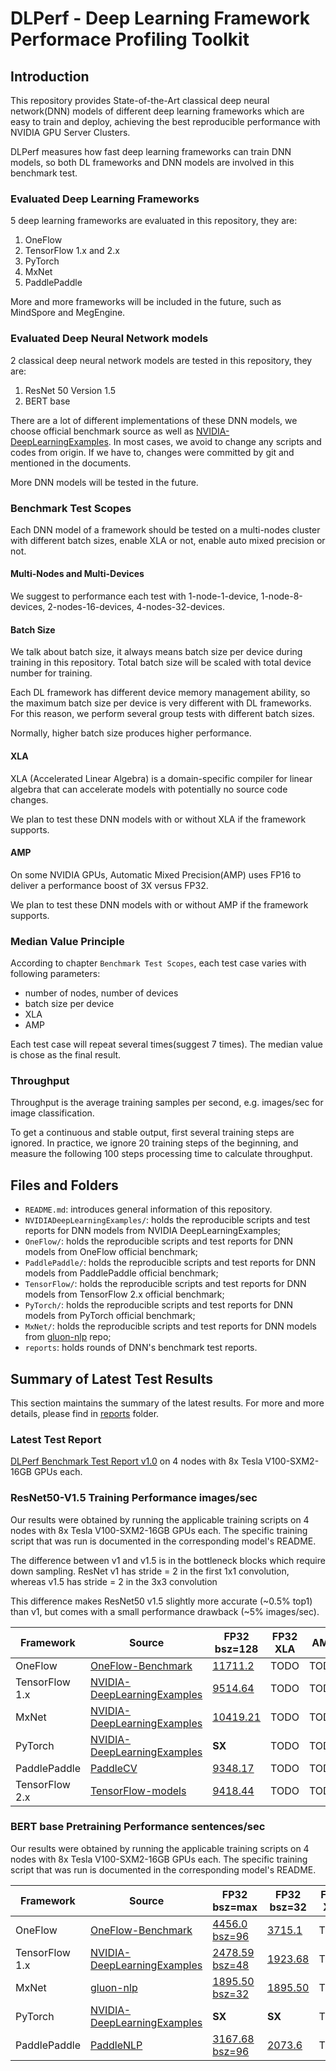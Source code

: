 # DLPerf - **D**eep **L**earning Framework **Perf**ormace Profiling Toolkit

## Introduction

This repository provides State-of-the-Art classical deep neural network(DNN) models of different deep learning frameworks which are easy to train and deploy, achieving the best reproducible performance with NVIDIA GPU Server Clusters.

DLPerf measures how fast deep learning frameworks can train DNN models, so both DL frameworks and DNN models are involved in this benchmark test.

### Evaluated Deep Learning Frameworks

5 deep learning frameworks are evaluated in this repository, they are:

1. OneFlow
2. TensorFlow 1.x and 2.x
3. PyTorch
4. MxNet
5. PaddlePaddle

More and more frameworks will be included in the future, such as MindSpore and MegEngine.

### Evaluated Deep Neural Network models

2 classical deep neural network models are tested in this repository, they are:

1. ResNet 50 Version 1.5
2. BERT base

There are a lot of different implementations of these DNN models, we choose official benchmark source as well as [NVIDIA-DeepLearningExamples](https://github.com/NVIDIA/DeepLearningExamples). In most cases, we avoid to change any scripts and codes from origin. If we have to, changes were committed by git and mentioned in the documents.

More DNN models will be tested in the future.

### Benchmark Test Scopes

Each DNN model of a framework should be tested on a multi-nodes cluster with different batch sizes, enable XLA or not, enable auto mixed precision or not.

#### Multi-Nodes and Multi-Devices

We suggest to performance each test with 1-node-1-device, 1-node-8-devices, 2-nodes-16-devices, 4-nodes-32-devices. 

#### Batch Size

We talk about batch size, it always means batch size per device during training in this repository. Total batch size will be scaled with total device number for training.

Each DL framework has different device memory management ability, so the maximum batch size per device is very different with DL frameworks. For this reason, we perform several group tests with different batch sizes.

Normally, higher batch size produces higher performance.

#### XLA 

XLA (Accelerated Linear Algebra) is a domain-specific compiler for linear algebra that can accelerate models with potentially no source code changes. 

We plan to test these DNN models with or without XLA if the framework supports.  

#### AMP

On some NVIDIA GPUs, Automatic Mixed Precision(AMP) uses FP16 to deliver a performance boost of 3X versus FP32. 

We plan to test these DNN models with or without AMP if the framework supports.  

### Median Value Principle

According to chapter `Benchmark Test Scopes`, each test case varies with following parameters:

- number of nodes, number of devices
- batch size per device
- XLA 
- AMP

Each test case will repeat several times(suggest 7 times). The median value is chose as the final result.

### Throughput

Throughput is the average training samples per second, e.g. images/sec for image classification.

To get a continuous and stable output, first several training steps are ignored. In practice, we ignore 20 training steps of the beginning, and measure the following 100 steps processing time to calculate throughput.

## Files and Folders

- `README.md`: introduces general information of this repository.
- `NVIDIADeepLearningExamples/`: holds the reproducible scripts and test reports for DNN models from NVIDIA DeepLearningExamples;
- `OneFlow/`: holds the reproducible scripts and test reports for DNN models from OneFlow official benchmark;
- `PaddlePaddle/`: holds the reproducible scripts and test reports for DNN models from PaddlePaddle official benchmark;  
- `TensorFlow/`: holds the reproducible scripts and test reports for DNN models from TensorFlow 2.x official benchmark;
- `PyTorch/`: holds the reproducible scripts and test reports for DNN models from PyTorch official benchmark;
- `MxNet/`: holds the reproducible scripts and test reports for DNN models from [gluon-nlp](https://github.com/dmlc/gluon-nlp) repo;
- `reports`: holds rounds of DNN's benchmark test reports.

## Summary of Latest Test Results

This section maintains the summary of the latest results. For more and more details, please find in [reports](./reports) folder.

### Latest Test Report

[DLPerf Benchmark Test Report v1.0](./reports/dlperf_benchmark_test_report_v1.md) on 4 nodes with 8x Tesla V100-SXM2-16GB GPUs each. 

### ResNet50-V1.5 Training Performance images/sec

Our results were obtained by running the applicable training scripts on 4 nodes with 8x Tesla V100-SXM2-16GB GPUs each. The specific training script that was run is documented in the corresponding model's README.

The difference between v1 and v1.5 is in the bottleneck blocks which require down sampling. ResNet v1 has stride = 2 in the first 1x1 convolution, whereas v1.5 has stride = 2 in the 3x3 convolution

This difference makes ResNet50 v1.5 slightly more accurate (~0.5% top1) than v1, but comes with a small performance drawback (~5% images/sec).

| Framework      | Source                                                       | FP32<br>bsz=128                                              | FP32 XLA | AMP  |
| -------------- | ------------------------------------------------------------ | ------------------------------------------------------------ | -------- | ---- |
| OneFlow        | [OneFlow-Benchmark](https://github.com/Oneflow-Inc/OneFlow-Benchmark/tree/master/Classification/cnns) | [11711.2](./OneFlow/ConvNets/rn50_fp32_report_0821.md)       | TODO     | TODO |
| TensorFlow 1.x | [NVIDIA-DeepLearningExamples](https://github.com/NVIDIA/DeepLearningExamples/tree/fed7ba99cde958fda12c9e81d12b3d7e738e0590/TensorFlow/Classification/ConvNets/resnet50v1.5) | [9514.64](./NVIDIADeepLearningExamples/TensorFlow/Classification/ConvNets/resnet50v1.5) | TODO     | TODO |
| MxNet          | [NVIDIA-DeepLearningExamples](https://github.com/NVIDIA/DeepLearningExamples/tree/e470c2150abf4179f873cabad23945bbc920cc5f/MxNet/Classification/RN50v1.5) | [10419.21](./NVIDIADeepLearningExamples/MxNet/Classification/RN50v1.5) | TODO     | TODO |
| PyTorch        | [NVIDIA-DeepLearningExamples](https://github.com/NVIDIA/DeepLearningExamples/tree/46ff3707e04683e41b79af0f94a74e45f8016786/PyTorch/Classification/ConvNets) | **SX**                                                       | TODO     | TODO |
| PaddlePaddle   | [PaddleCV](https://github.com/PaddlePaddle/models/tree/release/1.8/PaddleCV/image_classification) | [9348.17](./PaddlePaddle/resnet50v1.5)                       | TODO     | TODO |
| TensorFlow 2.x | [TensorFlow-models](https://github.com/tensorflow/models/tree/r2.3.0/official/vision/image_classification) | [9418.44](./TensorFlow/resnet50v1.5)                         | TODO     | TODO |

### BERT base Pretraining Performance sentences/sec

Our results were obtained by running the applicable training scripts on 4 nodes with 8x Tesla V100-SXM2-16GB GPUs each. The specific training script that was run is documented in the corresponding model's README.

| Framework      | Source                                                       | FP32<br>bsz=max                                              | FP32<br>bsz=32                                               | FP32 XLA | AMP  |
| -------------- | ------------------------------------------------------------ | ------------------------------------------------------------ | ------------------------------------------------------------ | -------- | ---- |
| OneFlow        | [OneFlow-Benchmark](https://github.com/Oneflow-Inc/OneFlow-Benchmark/tree/master/LanguageModeling/BERT) | [4456.0<br>bsz=96](./OneFlow/BERT/bert_base_fp32_report_0822.md) | [3715.1](./OneFlow/BERT/bert_base_fp32_report_0822.md)       | TODO     | TODO |
| TensorFlow 1.x | [NVIDIA-DeepLearningExamples](https://github.com/NVIDIA/DeepLearningExamples/tree/fed7ba99cde958fda12c9e81d12b3d7e738e0590/TensorFlow/LanguageModeling/BERT) | [2478.59<br/>bsz=48](./NVIDIADeepLearningExamples/TensorFlow/LanguageModeling/BERT) | [1923.68](./NVIDIADeepLearningExamples/TensorFlow/LanguageModeling/BERT) | TODO     | TODO |
| MxNet          | [gluon-nlp](https://github.com/dmlc/gluon-nlp/tree/7b7bf60259e28b3bf1f4d70569a7e5c18e2f4b3e/scripts/bert) | [1895.50<br/>bsz=32](./MxNet/BERT)                           | [1895.50](/MxNet/BERT)                                       | TODO     | TODO |
| PyTorch        | [NVIDIA-DeepLearningExamples](https://github.com/NVIDIA/DeepLearningExamples/tree/5cc03caa153faab7a2c3b1b5b5d63663f06ce1b4/PyTorch/LanguageModeling/BERTT) | **SX**                                                       | **SX**                                                       | TODO     | TODO |
| PaddlePaddle   | [PaddleNLP](https://github.com/PaddlePaddle/models/tree/release/1.8/PaddleNLP/pretrain_language_models/BERT) | [3167.68<br/>bsz=96](./PaddlePaddle/bert)                    | [2073.6](./PaddlePaddle/bert)                                | TODO     | TODO |

